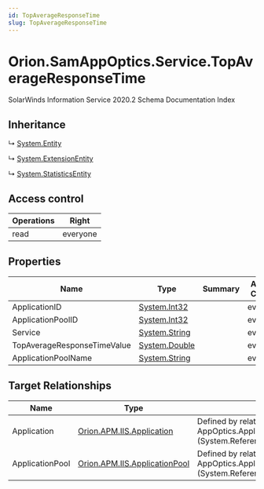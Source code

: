```yaml
---
id: TopAverageResponseTime
slug: TopAverageResponseTime
---
```


# Orion.SamAppOptics.Service.TopAverageResponseTime

SolarWinds Information Service 2020.2 Schema Documentation Index

## Inheritance

↳ [System.Entity](./../System/Entity)

↳ [System.ExtensionEntity](./../System/ExtensionEntity)

↳ [System.StatisticsEntity](./../System/StatisticsEntity)

## Access control

| Operations | Right |
| ------ | ------ |
| read | everyone |

## Properties

| Name | Type | Summary | Access Control |
| ------ | ------ | ------ | ------ |
| ApplicationID | [System.Int32](https://docs.microsoft.com/en-us/dotnet/api/system.int32) |  | everyone |
| ApplicationPoolID | [System.Int32](https://docs.microsoft.com/en-us/dotnet/api/system.int32) |  | everyone |
| Service | [System.String](https://docs.microsoft.com/en-us/dotnet/api/system.string) |  | everyone |
| TopAverageResponseTimeValue | [System.Double](https://docs.microsoft.com/en-us/dotnet/api/system.double) |  | everyone |
| ApplicationPoolName | [System.String](https://docs.microsoft.com/en-us/dotnet/api/system.string) |  | everyone |

## Target Relationships

| Name | Type | Notes |
| ------ | ------ | ------ |
| Application | [Orion.APM.IIS.Application](./../Orion.APM.IIS/Application) | Defined by relationship AppOptics.ApplicationToTopAverageResponseTime (System.Reference) |
| ApplicationPool | [Orion.APM.IIS.ApplicationPool](./../Orion.APM.IIS/ApplicationPool) | Defined by relationship AppOptics.ApplicationPoolToTopAverageResponseTime (System.Reference) |


